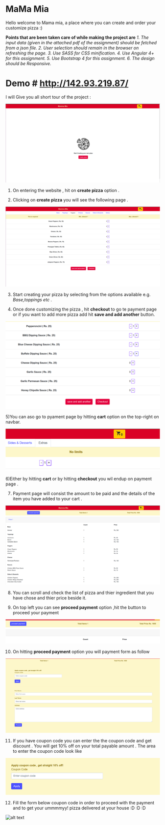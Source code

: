 # MaMa Mia
Hello welcome to Mama mia, a place where you can create and order your customize pizza :) 

**Points that are been taken care of while making the project are**
_1. The input data (given in the attached pdf of the assignment) should be fetched from a json file.
 2. User selection should remain in the browser on refreshing the page._
_3. Use SASS for CSS minification.
 4. Use Angular 4+ for this assignment._
_5. Use Bootstrap 4 for this assignment.
 6. The design should be Responsive._



# Demo #  http://142.93.219.87/

I will Give you all short tour of the project :

![alt text](https://github.com/Ruvel123/mamamia/blob/master/mamamia/ss1.png)

1) On entering the website , hit on **create pizza** option  .

2) Clicking on **create pizza** you will see the following page .

![alt text](https://github.com/Ruvel123/mamamia/blob/master/mamamia/ss3.png)


3) Start creating your pizza by selecting from the options available e.g. _Base,toppings etc_ .

4) Once done customizing the pizza , hit **checkout** to go te payment page or if you want to add more pizza add hit **save and add another** button.

![alt text](https://github.com/Ruvel123/mamamia/blob/master/mamamia/ss4.png)

5)You can aso go to pyament page by hitting **cart** option on the top-right on navbar.

![alt text](https://github.com/Ruvel123/mamamia/blob/master/mamamia/ss5.png)

6)Either by hitting **cart** or by hitting **checkout** you wil endup on payment page .

7) Payment page will consist the amount to be paid and the details of the item you have added to your cart .

![alt text](https://github.com/Ruvel123/mamamia/blob/master/mamamia/ss6.png)

8) You can scroll and check the list of pizza and thier ingredient that you have chose and thier price beside it.

9) On top left you can see **proceed payment** option ,hit the button to proceed your payment

![alt text](https://github.com/Ruvel123/mamamia/blob/master/mamamia/ss7.png)


10) On hitting **proceed payment** option you will payment form as follow 

![alt text](https://github.com/Ruvel123/mamamia/blob/master/mamamia/ss8.png)


11) If you have coupon code you can enter the the coupon code and get discount . You will get 10% off on your total payable amount . The area to enter the coupon code look like 

![alt text](https://github.com/Ruvel123/mamamia/blob/master/mamamia/ss9.png)


12) Fill the form below coupon code in order to proceed with the payment and to get your ummmmyy! pizza delivered at your house :D :D :D

![alt text](https://github.com/Ruvel123/mamamia/blob/master/mamamia/ss10.png)







